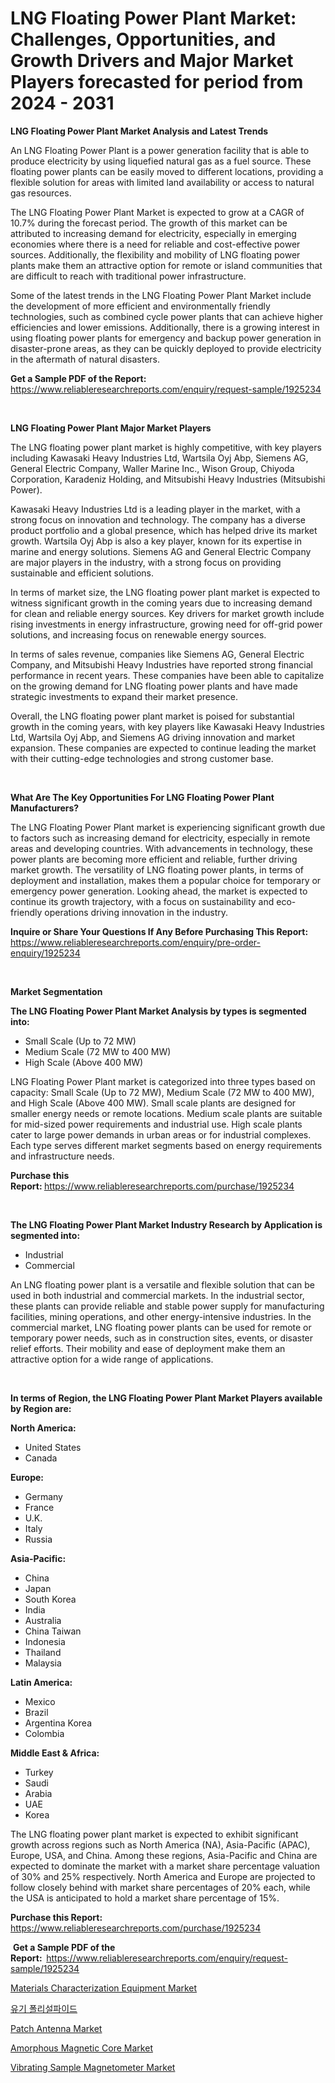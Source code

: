 <p><h1>LNG Floating Power Plant Market: Challenges, Opportunities, and Growth Drivers and Major Market Players forecasted for period from 2024 - 2031</h1></p><p><strong>LNG Floating Power Plant Market Analysis and Latest Trends</strong></p>
<p><p>An LNG Floating Power Plant is a power generation facility that is able to produce electricity by using liquefied natural gas as a fuel source. These floating power plants can be easily moved to different locations, providing a flexible solution for areas with limited land availability or access to natural gas resources. </p><p>The LNG Floating Power Plant Market is expected to grow at a CAGR of 10.7% during the forecast period. The growth of this market can be attributed to increasing demand for electricity, especially in emerging economies where there is a need for reliable and cost-effective power sources. Additionally, the flexibility and mobility of LNG floating power plants make them an attractive option for remote or island communities that are difficult to reach with traditional power infrastructure. </p><p>Some of the latest trends in the LNG Floating Power Plant Market include the development of more efficient and environmentally friendly technologies, such as combined cycle power plants that can achieve higher efficiencies and lower emissions. Additionally, there is a growing interest in using floating power plants for emergency and backup power generation in disaster-prone areas, as they can be quickly deployed to provide electricity in the aftermath of natural disasters.</p></p>
<p><strong>Get a Sample PDF of the Report:&nbsp;</strong> <a href="https://www.reliableresearchreports.com/enquiry/request-sample/1925234">https://www.reliableresearchreports.com/enquiry/request-sample/1925234</a></p>
<p>&nbsp;</p>
<p><strong>LNG Floating Power Plant Major Market Players</strong></p>
<p><p>The LNG floating power plant market is highly competitive, with key players including Kawasaki Heavy Industries Ltd, Wartsila Oyj Abp, Siemens AG, General Electric Company, Waller Marine Inc., Wison Group, Chiyoda Corporation, Karadeniz Holding, and Mitsubishi Heavy Industries (Mitsubishi Power). </p><p>Kawasaki Heavy Industries Ltd is a leading player in the market, with a strong focus on innovation and technology. The company has a diverse product portfolio and a global presence, which has helped drive its market growth. Wartsila Oyj Abp is also a key player, known for its expertise in marine and energy solutions. Siemens AG and General Electric Company are major players in the industry, with a strong focus on providing sustainable and efficient solutions.</p><p>In terms of market size, the LNG floating power plant market is expected to witness significant growth in the coming years due to increasing demand for clean and reliable energy sources. Key drivers for market growth include rising investments in energy infrastructure, growing need for off-grid power solutions, and increasing focus on renewable energy sources.</p><p>In terms of sales revenue, companies like Siemens AG, General Electric Company, and Mitsubishi Heavy Industries have reported strong financial performance in recent years. These companies have been able to capitalize on the growing demand for LNG floating power plants and have made strategic investments to expand their market presence.</p><p>Overall, the LNG floating power plant market is poised for substantial growth in the coming years, with key players like Kawasaki Heavy Industries Ltd, Wartsila Oyj Abp, and Siemens AG driving innovation and market expansion. These companies are expected to continue leading the market with their cutting-edge technologies and strong customer base.</p></p>
<p>&nbsp;</p>
<p><strong>What Are The Key Opportunities For LNG Floating Power Plant Manufacturers?</strong></p>
<p><p>The LNG Floating Power Plant market is experiencing significant growth due to factors such as increasing demand for electricity, especially in remote areas and developing countries. With advancements in technology, these power plants are becoming more efficient and reliable, further driving market growth. The versatility of LNG floating power plants, in terms of deployment and installation, makes them a popular choice for temporary or emergency power generation. Looking ahead, the market is expected to continue its growth trajectory, with a focus on sustainability and eco-friendly operations driving innovation in the industry.</p></p>
<p><strong>Inquire or Share Your Questions If Any Before Purchasing This Report:</strong> <a href="https://www.reliableresearchreports.com/enquiry/pre-order-enquiry/1925234">https://www.reliableresearchreports.com/enquiry/pre-order-enquiry/1925234</a></p>
<p>&nbsp;</p>
<p><strong>Market Segmentation</strong></p>
<p><strong>The LNG Floating Power Plant Market Analysis by types is segmented into:</strong></p>
<p><ul><li>Small Scale (Up to 72 MW)</li><li>Medium Scale (72 MW to 400 MW)</li><li>High Scale (Above 400 MW)</li></ul></p>
<p><p>LNG Floating Power Plant market is categorized into three types based on capacity: Small Scale (Up to 72 MW), Medium Scale (72 MW to 400 MW), and High Scale (Above 400 MW). Small scale plants are designed for smaller energy needs or remote locations. Medium scale plants are suitable for mid-sized power requirements and industrial use. High scale plants cater to large power demands in urban areas or for industrial complexes. Each type serves different market segments based on energy requirements and infrastructure needs.</p></p>
<p><strong>Purchase this Report:&nbsp;</strong><a href="https://www.reliableresearchreports.com/purchase/1925234">https://www.reliableresearchreports.com/purchase/1925234</a></p>
<p>&nbsp;</p>
<p><strong>The LNG Floating Power Plant Market Industry Research by Application is segmented into:</strong></p>
<p><ul><li>Industrial</li><li>Commercial</li></ul></p>
<p><p>An LNG floating power plant is a versatile and flexible solution that can be used in both industrial and commercial markets. In the industrial sector, these plants can provide reliable and stable power supply for manufacturing facilities, mining operations, and other energy-intensive industries. In the commercial market, LNG floating power plants can be used for remote or temporary power needs, such as in construction sites, events, or disaster relief efforts. Their mobility and ease of deployment make them an attractive option for a wide range of applications.</p></p>
<p>&nbsp;</p>
<p><strong>In terms of Region, the LNG Floating Power Plant Market Players available by Region are:</strong></p>
<p>
    <p> <strong> North America: </strong>
        <ul>
            <li>United States</li>
            <li>Canada</li>
        </ul>
        </p> 
    <p> <strong> Europe: </strong>
        <ul>
            <li>Germany</li>
            <li>France</li>
            <li>U.K.</li>
            <li>Italy</li>
            <li>Russia</li>
        </ul>
        </p> 
    <p> <strong> Asia-Pacific: </strong>
        <ul>
            <li>China</li>
            <li>Japan</li>
            <li>South Korea</li>
            <li>India</li>
            <li>Australia</li>
            <li>China Taiwan</li>
            <li>Indonesia</li>
            <li>Thailand</li>
            <li>Malaysia</li>
        </ul>
        </p> 
    <p> <strong> Latin America: </strong>
        <ul>
            <li>Mexico</li>
            <li>Brazil</li>
            <li>Argentina Korea</li>
            <li>Colombia</li>
        </ul>
        </p> 
    <p> <strong> Middle East & Africa: </strong>
        <ul>
            <li>Turkey</li>
            <li>Saudi</li>
            <li>Arabia</li>
            <li>UAE</li>
            <li>Korea</li>
        </ul>
    </p>
    </p>
<p><p>The LNG floating power plant market is expected to exhibit significant growth across regions such as North America (NA), Asia-Pacific (APAC), Europe, USA, and China. Among these regions, Asia-Pacific and China are expected to dominate the market with a market share percentage valuation of 30% and 25% respectively. North America and Europe are projected to follow closely behind with market share percentages of 20% each, while the USA is anticipated to hold a market share percentage of 15%.</p></p>
<p><strong>Purchase this Report: </strong><a href="https://www.reliableresearchreports.com/purchase/1925234">https://www.reliableresearchreports.com/purchase/1925234</a></p>
<p>&nbsp;<strong>Get a Sample PDF of the Report:&nbsp;&nbsp;</strong><a href="https://www.reliableresearchreports.com/enquiry/request-sample/1925234">https://www.reliableresearchreports.com/enquiry/request-sample/1925234</a></p>
<p><strong></strong></p>
<p><p><a href="https://meowing-lemming-dd3.notion.site/Materials-Characterization-Equipment-Market-Size-and-Examines-its-Market-Scope-with-a-Primary-Focu-c02ef68773604771a08b1681133bda52">Materials Characterization Equipment Market</a></p><p><a href="https://medium.com/@donovanvioliy49qi80cb1qtv/%EC%9C%A0%EA%B8%B0-%ED%8F%B4%EB%A6%AC%EC%84%A4%ED%8C%8C%EC%9D%B4%EB%93%9C-%EC%8B%9C%EC%9E%A5-%EB%B6%84%EC%84%9D-%EB%B0%8F-%ED%81%AC%EA%B8%B0%EB%8A%94-2024%EB%85%84%EB%B6%80%ED%84%B0-2031%EB%85%84%EA%B9%8C%EC%A7%80%EC%9D%98-%EA%B8%B0%EA%B0%84%EC%9D%84-%EC%9C%84%ED%95%B4-%EC%98%88%EC%B8%A1%EB%90%A9%EB%8B%88%EB%8B%A4-049fb062c3e8">유기 폴리설파이드</a></p><p><a href="https://view.publitas.com/reportprime-1/patch-antenna-market-with-the-goal-of-estimating-the-market-size-and-future-growth-potential-of-various-market-segments-based-on-component-applications-end-user-and-region/">Patch Antenna Market</a></p><p><a href="https://view.publitas.com/reportprime-1/amorphous-magnetic-core-market-size-global-industry-overview-market-segmentation-and-forecast-2024-to-2031/">Amorphous Magnetic Core Market</a></p><p><a href="https://shimmer-gardenia-37a.notion.site/Vibrating-Sample-Magnetometer-Market-Size-Share-Trends-Analysis-Report-By-Application-Regional-O-4704fc09f4b544929540c6eb057eabb1">Vibrating Sample Magnetometer Market</a></p></p>